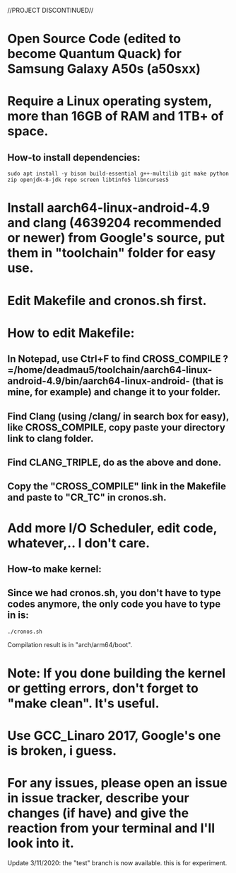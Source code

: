 //PROJECT DISCONTINUED//

# Open Source Code (edited to become Quantum Quack) for Samsung Galaxy A50s (a50sxx) 

# Require a Linux operating system, more than 16GB of RAM and 1TB+ of space.

## How-to install dependencies:
```
sudo apt install -y bison build-essential g++-multilib git make python zip openjdk-8-jdk repo screen libtinfo5 libncurses5
```
# Install aarch64-linux-android-4.9 and clang (4639204 recommended or newer) from Google's source, put them in "toolchain" folder for easy use.

# Edit Makefile and cronos.sh first.
# How to edit Makefile:
## In Notepad, use Ctrl+F to find CROSS_COMPILE	?=/home/deadmau5/toolchain/aarch64-linux-android-4.9/bin/aarch64-linux-android- (that is mine, for example) and change it to your folder.
## Find Clang (using /clang/ in search box for easy), like CROSS_COMPILE, copy paste your directory link to clang folder.
## Find CLANG_TRIPLE, do as the above and done.
## Copy the "CROSS_COMPILE" link in the Makefile and paste to "CR_TC" in cronos.sh.

# Add more I/O Scheduler, edit code, whatever,.. I don't care.

## How-to make kernel:
## Since we had cronos.sh, you don't have to type codes anymore, the only code you have to type in is:

```
./cronos.sh
```
Сompilation result is in "arch/arm64/boot".

# Note: If you done building the kernel or getting errors, don't forget to "make clean". It's useful.
# Use GCC_Linaro 2017, Google's one is broken, i guess.

# For any issues, please open an issue in issue tracker, describe your changes (if have) and give the reaction from your terminal and I'll look into it.

Update 3/11/2020: the "test" branch is now available. this is for experiment.

